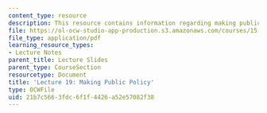 ```yaml
---
content_type: resource
description: This resource contains information regarding making public policy.
file: https://ol-ocw-studio-app-production.s3.amazonaws.com/courses/15-031j-energy-decisions-markets-and-policies-spring-2012/21b7c5663fdc6f1f4426a52e57082f38_MIT15_031JS12_lec19.pdf
file_type: application/pdf
learning_resource_types:
- Lecture Notes
parent_title: Lecture Slides
parent_type: CourseSection
resourcetype: Document
title: 'Lecture 19: Making Public Policy'
type: OCWFile
uid: 21b7c566-3fdc-6f1f-4426-a52e57082f38
---
```

